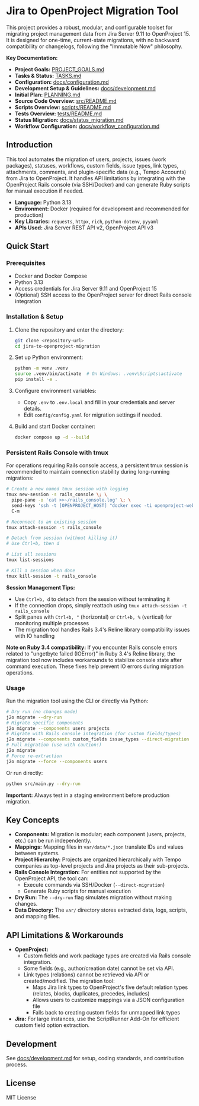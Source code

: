 # Jira to OpenProject Migration Tool

This project provides a robust, modular, and configurable toolset for migrating project management data from Jira Server 9.11 to OpenProject 15. It is designed for one-time, current-state migrations, with no backward compatibility or changelogs, following the "Immutable Now" philosophy.

**Key Documentation:**

* **Project Goals:** [PROJECT_GOALS.md](PROJECT_GOALS.md)
* **Tasks & Status:** [TASKS.md](TASKS.md)
* **Configuration:** [docs/configuration.md](docs/configuration.md)
* **Development Setup & Guidelines:** [docs/development.md](docs/development.md)
* **Initial Plan:** [PLANNING.md](PLANNING.md)
* **Source Code Overview:** [src/README.md](src/README.md)
* **Scripts Overview:** [scripts/README.md](scripts/README.md)
* **Tests Overview:** [tests/README.md](tests/README.md)
* **Status Migration:** [docs/status_migration.md](docs/status_migration.md)
* **Workflow Configuration:** [docs/workflow_configuration.md](docs/workflow_configuration.md)

## Introduction

This tool automates the migration of users, projects, issues (work packages), statuses, workflows, custom fields, issue types, link types, attachments, comments, and plugin-specific data (e.g., Tempo Accounts) from Jira to OpenProject. It handles API limitations by integrating with the OpenProject Rails console (via SSH/Docker) and can generate Ruby scripts for manual execution if needed.

* **Language:** Python 3.13
* **Environment:** Docker (required for development and recommended for production)
* **Key Libraries:** `requests`, `httpx`, `rich`, `python-dotenv`, `pyyaml`
* **APIs Used:** Jira Server REST API v2, OpenProject API v3

## Quick Start

### Prerequisites

* Docker and Docker Compose
* Python 3.13
* Access credentials for Jira Server 9.11 and OpenProject 15
* (Optional) SSH access to the OpenProject server for direct Rails console integration

### Installation & Setup

1. Clone the repository and enter the directory:

    ```bash
    git clone <repository-url>
    cd jira-to-openproject-migration
    ```

2. Set up Python environment:

    ```bash
    python -m venv .venv
    source .venv/bin/activate  # On Windows: .venv\Scripts\activate
    pip install -e .
    ```

3. Configure environment variables:
    * Copy `.env` to `.env.local` and fill in your credentials and server details.
    * Edit `config/config.yaml` for migration settings if needed.
4. Build and start Docker container:

    ```bash
    docker compose up -d --build
    ```

### Persistent Rails Console with tmux

For operations requiring Rails console access, a persistent tmux session is recommended to maintain connection stability during long-running migrations:

```sh
# Create a new named tmux session with logging
tmux new-session -s rails_console \; \
  pipe-pane -o 'cat >>~/rails_console.log' \; \
  send-keys 'ssh -t [OPENPROJECT_HOST] "docker exec -ti openproject-web-1 bundle exec rails console"' \
  C-m

# Reconnect to an existing session
tmux attach-session -t rails_console

# Detach from session (without killing it)
# Use Ctrl+b, then d

# List all sessions
tmux list-sessions

# Kill a session when done
tmux kill-session -t rails_console
```

**Session Management Tips:**

* Use `Ctrl+b, d` to detach from the session without terminating it
* If the connection drops, simply reattach using `tmux attach-session -t rails_console`
* Split panes with `Ctrl+b, "` (horizontal) or `Ctrl+b, %` (vertical) for monitoring multiple processes
* The migration tool handles Rails 3.4's Reline library compatibility issues with IO handling

**Note on Ruby 3.4 compatibility:**
If you encounter Rails console errors related to "ungetbyte failed (IOError)" in Ruby 3.4's Reline library, the migration tool now includes workarounds to stabilize console state after command execution. These fixes help prevent IO errors during migration operations.

### Usage

Run the migration tool using the CLI or directly via Python:

```bash
# Dry run (no changes made)
j2o migrate --dry-run
# Migrate specific components
j2o migrate --components users projects
# Migrate with Rails console integration (for custom fields/types)
j2o migrate --components custom_fields issue_types --direct-migration
# Full migration (use with caution!)
j2o migrate
# Force re-extraction
j2o migrate --force --components users
```

Or run directly:

```bash
python src/main.py --dry-run
```

**Important:** Always test in a staging environment before production migration.

## Key Concepts

* **Components:** Migration is modular; each component (users, projects, etc.) can be run independently.
* **Mappings:** Mapping files in `var/data/*.json` translate IDs and values between systems.
* **Project Hierarchy:** Projects are organized hierarchically with Tempo companies as top-level projects and Jira projects as their sub-projects.
* **Rails Console Integration:** For entities not supported by the OpenProject API, the tool can:
  * Execute commands via SSH/Docker (`--direct-migration`)
  * Generate Ruby scripts for manual execution
* **Dry Run:** The `--dry-run` flag simulates migration without making changes.
* **Data Directory:** The `var/` directory stores extracted data, logs, scripts, and mapping files.

## API Limitations & Workarounds

* **OpenProject:**
  * Custom fields and work package types are created via Rails console integration.
  * Some fields (e.g., author/creation date) cannot be set via API.
  * Link types (relations) cannot be retrieved via API or created/modified. The migration tool:
    * Maps Jira link types to OpenProject's five default relation types (relates, blocks, duplicates, precedes, includes)
    * Allows users to customize mappings via a JSON configuration file
    * Falls back to creating custom fields for unmapped link types
* **Jira:** For large instances, use the ScriptRunner Add-On for efficient custom field option extraction.

## Development

See [docs/development.md](docs/development.md) for setup, coding standards, and contribution process.

## License

MIT License
